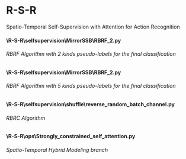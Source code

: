 # R-S-R
Spatio-Temporal Self-Supervision with Attention for Action Recognition
#### \R-S-R\selfsupervision\MirrorSSB\RBRF_2.py
###### RBRF Algorithm with 2 kinds pseudo-labels for the final classification
#### \R-S-R\selfsupervision\MirrorSSB\RBRF_2.py
###### RBRF Algorithm with 5 kinds pseudo-labels for the final classification
#### \R-S-R\selfsupervision\shuffle\reverse_random_batch_channel.py
###### RBRC Algorithm
#### \R-S-R\ops\Strongly_constrained_self_attention.py
###### Spatio-Temporal Hybrid Modeling branch


